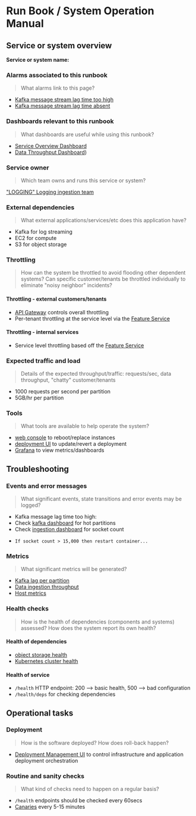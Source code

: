 # Run Book / System Operation Manual

## Service or system overview

**Service or system name:** 

### Alarms associated to this runbook

> What alarms link to this page?

* [Kafka message stream lag time too high](https://www.google.com)
* [Kafka message stream lag time absent](https://www.google.com)

### Dashboards relevant to this runbook

> What dashboards are useful while using this runbook?

* [Service Overview Dashboard](https://www.google.com)
* [Data Throughput Dashboard](https://www.google.com))

### Service owner

> Which team owns and runs this service or system?

["LOGGING" Logging ingestion team](https://www.google.com)

### External dependencies

> What external applications/services/etc does this application have?

* Kafka for log streaming
* EC2 for compute
* S3 for object storage

### Throttling

> How can the system be throttled to avoid flooding other dependent systems? Can specific customer/tenants be throttled individually to eliminate "noisy neighbor" incidents?

#### Throttling - external customers/tenants

* [API Gateway](https://www.google.com) controls overall throttling
* Per-tenant throttling at the service level via the [Feature Service](https://www.google.com)

#### Throttling - internal services

* Service level throttling based off the [Feature Service](https://www.google.com)

### Expected traffic and load

> Details of the expected throughput/traffic: requests/sec, data throughput, "chatty" customer/tenants

* 1000 requests per second per partition
* 5GB/hr per partition

### Tools

> What tools are available to help operate the system?

* [web console](https://www.google.com) to reboot/replace instances
* [deployment UI](https://www.google.com) to update/revert a deployment
* [Grafana](https://www.google.com) to view metrics/dashboards

## Troubleshooting

### Events and error messages

> What significant events, state transitions and error events may be logged?

* Kafka message lag time too high: 
*   Check [kafka dashboard](https://www.google.com) for hot partitions
*   Check [ingestion dashboard](https://www.google.com) for socket count
*     If socket count > 15,000 then restart container...

### Metrics

> What significant metrics will be generated?

* [Kafka lag per partition](https://www.google.com)
* [Data ingestion throughput](https://www.google.com)
* [Host metrics](https://www.google.com)

### Health checks

> How is the health of dependencies (components and systems) assessed? How does the system report its own health?

#### Health of dependencies

* [object storage health](https://www.google.com) 
* [Kubernetes cluster health](https://www.google.com)

#### Health of service

* `/health` HTTP endpoint: 200 --> basic health, 500 --> bad configuration
* `/health/deps` for checking dependencies

## Operational tasks

### Deployment

> How is the software deployed? How does roll-back happen?

* [Deployment Management UI](https://www.google.com) to control infrastructure and application deployment orchestration

### Routine and sanity checks

> What kind of checks need to happen on a regular basis?

* `/health` endpoints should be checked every 60secs
* [Canaries](https://www.google.com) every 5-15 minutes

